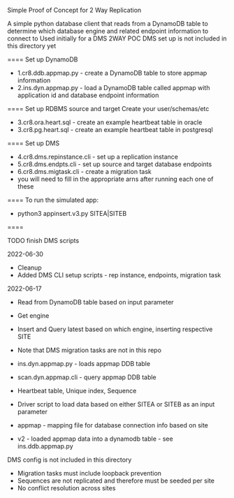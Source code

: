 Simple Proof of Concept for 2 Way Replication

A simple python database client that reads from a DynamoDB table
to determine which database engine and related endpoint information to connect to 
Used initially for a DMS 2WAY POC
DMS set up is not included in this directory yet

====
Set up DynamoDB 

- 1.cr8.ddb.appmap.py - create a DynamoDB table to store appmap information
- 2.ins.dyn.appmap.py - load a DynamoDB table called appmap with application id and database endpoint information

====
Set up RDBMS source and target 
Create your user/schemas/etc

- 3.cr8.ora.heart.sql - create an example heartbeat table in oracle
- 3.cr8.pg.heart.sql - create an example heartbeat table in postgresql

====
Set up DMS 

- 4.cr8.dms.repinstance.cli - set up a replication instance
- 5.cr8.dms.endpts.cli - set up source and target database endpoints
- 6.cr8.dms.migtask.cli - create a migration task 
- you will need to fill in the appropriate arns after running each one of these


====
To run the simulated app:
- python3 appinsert.v3.py SITEA|SITEB

====


TODO
finish DMS scripts

2022-06-30
- Cleanup
- Added DMS CLI setup scripts - rep instance, endpoints, migration task

2022-06-17
- Read from DynamoDB table based on input parameter
- Get engine
- Insert and Query latest based on which engine, inserting respective SITE
- Note that DMS migration tasks are not in this repo
- ins.dyn.appmap.py - loads appmap DDB table
- scan.dyn.appmap.cli - query appmap DDB table



- Heartbeat table, Unique index, Sequence
- Driver script to load data based on either SITEA or SITEB as an input parameter
- appmap - mapping file for database connection info based on site
- v2 - loaded appmap data into a dynamodb table - see ins.ddb.appmap.py

DMS config is not included in this directory
- Migration tasks must include loopback prevention
- Sequences are not replicated and therefore must be seeded per site
- No conflict resolution across sites

